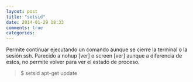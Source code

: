 ```yaml
---
layout: post
title: "setsid"
date: 2014-01-29 18:33
comments: true
categories: 
---
```

Permite continuar ejecutando un comando aunque se cierre la terminal o la sesión ssh. Parecido a nohup [ver] o screen [ver] aunque a diferencia de estos, no permite volver para ver el estado de proceso.

>$ setsid apt-get update

